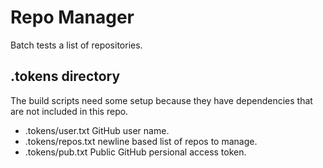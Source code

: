 # Repo Manager

Batch tests a list of repositories.  

## .tokens directory

The build scripts need some setup because they have dependencies that are not included in this repo.

- .tokens/user.txt   GitHub user name.
- .tokens/repos.txt  newline based list of repos to manage.
- .tokens/pub.txt    Public GitHub persional access token. 
